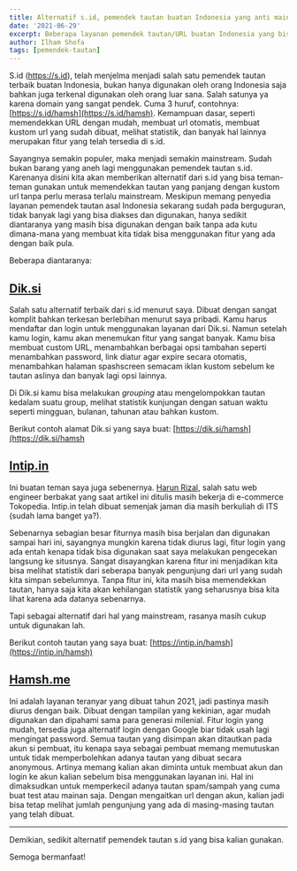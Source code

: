 ```yaml
---
title: Alternatif s.id, pemendek tautan buatan Indonesia yang anti mainstream
date: '2021-06-29'
excerpt: Beberapa layanan pemendek tautan/URL buatan Indonesia yang bisa menjadi alternatif dari s.id
author: Ilham Shofa
tags: [pemendek-tautan]
---
```


S.id (https://s.id), telah menjelma menjadi salah satu pemendek tautan terbaik buatan Indonesia, bukan hanya digunakan oleh orang Indonesia saja bahkan juga terkenal digunakan oleh orang luar sana.
Salah satunya ya karena domain yang sangat pendek. Cuma 3 huruf, contohnya: [https://s.id/hamsh](https://s.id/hamsh).
Kemampuan dasar, seperti memendekkan URL dengan mudah, membuat url otomatis, membuat kustom url yang sudah dibuat, melihat statistik, dan banyak hal lainnya merupakan fitur yang telah tersedia di s.id.

Sayangnya semakin populer, maka menjadi semakin mainstream. Sudah bukan barang yang aneh lagi menggunakan pemendek tautan s.id.
Karenanya disini kita akan memberikan alternatif dari s.id yang bisa teman-teman gunakan untuk memendekkan tautan yang panjang dengan kustom url tanpa perlu merasa terlalu mainstream.
Meskipun memang penyedia layanan pemendek tautan asal Indonesia sekarang sudah pada berguguran, tidak banyak lagi yang bisa diakses dan digunakan, hanya sedikit diantaranya yang masih bisa digunakan dengan baik tanpa ada kutu dimana-mana yang membuat kita tidak bisa menggunakan fitur yang ada dengan baik pula.

Beberapa diantaranya:

## [Dik.si](https://dik.si/)

Salah satu alternatif terbaik dari s.id menurut saya. Dibuat dengan sangat komplit bahkan terkesan berlebihan menurut saya pribadi.
Kamu harus mendaftar dan login untuk menggunakan layanan dari Dik.si.
Namun setelah kamu login, kamu akan menemukan fitur yang sangat banyak.
Kamu bisa membuat custom URL, menambahkan berbagai opsi tambahan seperti menambahkan password, link diatur agar expire secara otomatis, menambahkan halaman spashscreen semacam iklan kustom sebelum ke tautan aslinya dan banyak lagi opsi lainnya.

Di Dik.si kamu bisa melakukan *grouping* atau mengelompokkan tautan kedalam suatu group, melihat statistik kunjungan dengan satuan waktu seperti mingguan, bulanan, tahunan atau bahkan kustom.

Berikut contoh alamat Dik.si yang saya buat: [https://dik.si/hamsh](https://dik.si/hamsh

## [Intip.in](https://intip.in)

Ini buatan teman saya juga sebenernya. [Harun Rizal](https://github.com/harunrzl), salah satu web engineer berbakat yang saat artikel ini ditulis masih bekerja di e-commerce Tokopedia.
Intip.in telah dibuat semenjak jaman dia masih berkuliah di ITS (sudah lama banget ya?).

Sebenarnya sebagian besar fiturnya masih bisa berjalan dan digunakan sampai hari ini, sayangnya mungkin karena tidak diurus lagi, fitur login yang ada entah kenapa tidak bisa digunakan saat saya melakukan pengecekan langsung ke situsnya.
Sangat disayangkan karena fitur ini menjadikan kita bisa melihat statistik dari seberapa banyak pengunjung dari url yang sudah kita simpan sebelumnya.
Tanpa fitur ini, kita masih bisa memendekkan tautan, hanya saja kita akan kehilangan statistik yang seharusnya bisa kita lihat karena ada datanya sebenarnya.

Tapi sebagai alternatif dari hal yang mainstream, rasanya masih cukup untuk digunakan lah.

Berikut contoh tautan yang saya buat: [https://intip.in/hamsh](https://intip.in/hamsh)

## [Hamsh.me](https://hamsh.me)

Ini adalah layanan teranyar yang dibuat tahun 2021, jadi pastinya masih diurus dengan baik.
Dibuat dengan tampilan yang kekinian, agar mudah digunakan dan dipahami sama para generasi milenial.
Fitur login yang mudah, tersedia juga alternatif login dengan Google biar tidak usah lagi mengingat password.
Semua tautan yang disimpan akan ditautkan pada akun si pembuat, itu kenapa saya sebagai pembuat memang memutuskan untuk tidak memperbolehkan adanya tautan yang dibuat secara anonymous.
Artinya memang kalian akan diminta untuk membuat akun dan login ke akun kalian sebelum bisa menggunakan layanan ini.
Hal ini dimaksudkan untuk memperkecil adanya tautan spam/sampah yang cuma buat test atau mainan saja.
Dengan mengaitkan url dengan akun, kalian jadi bisa tetap melihat jumlah pengunjung yang ada di masing-masing tautan yang telah dibuat.

----

Demikian, sedikit alternatif pemendek tautan s.id yang bisa kalian gunakan.

Semoga bermanfaat!

